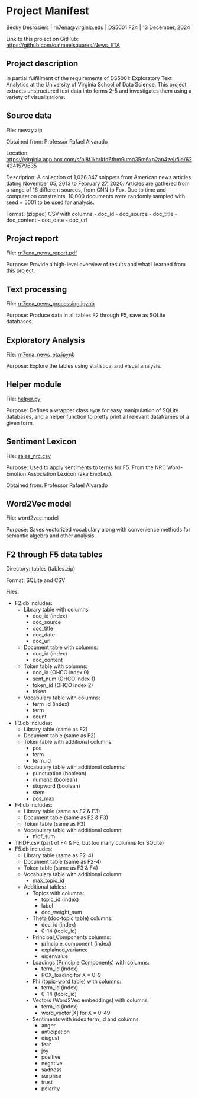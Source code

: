 # Project Manifest
Becky Desrosiers | rn7ena@virginia.edu | DS5001 F24 | 13 December, 2024

Link to this project on GitHub: https://github.com/oatmeelsquares/News_ETA

## Project description
In partial fulfillment of the requirements of DS5001: Exploratory Text Analytics at the University of Virginia School of Data Science. This project extracts unstructured text data into forms 2-5 and investigates them using a variety of visualizations.

## Source data
File: newzy.zip

Obtained from: Professor Rafael Alvarado

Location: https://virginia.app.box.com/s/bj8f1khrkfd6thm9umq35m6xp2an4zej/file/624341579635

Description: A collection of 1,026,347 snippets from American news articles dating November 05, 2013 to February 27, 2020. Articles are gathered from a range of 16 different sources, from CNN to Fox. Due to time and computation constraints, 10,000 documents were randomly sampled with seed = 5001 to be used for analysis.

Format: (zipped) CSV with columns
        - doc_id
        - doc_source
        - doc_title
        - doc_content
        - doc_date
        - doc_url

## Project report
File: [rn7ena_news_report.pdf](https://github.com/oatmeelsquares/News_ETA/blob/main/rn7ena_news_report.pdf)

Purpose: Provide a high-level overview of results and what I learned from this project.

## Text processing
File: [rn7ena_news_processing.ipynb](https://github.com/oatmeelsquares/News_ETA/blob/main/rn7ena_news_processing.ipynb)

Purpose: Produce data in all tables F2 through F5, save as SQLite databases.

## Exploratory Analysis
File: [rn7ena_news_eta.ipynb](https://github.com/oatmeelsquares/News_ETA/blob/main/rn7ena_news_eta.ipynb)

Purpose: Explore the tables using statistical and visual analysis.

## Helper module
File: [helper.py](https://github.com/oatmeelsquares/News_ETA/blob/main/helper.py)

Purpose: Defines a wrapper class `MyDB` for easy manipulation of SQLite databases, and a helper function to pretty print all relevant dataframes of a given form.

## Sentiment Lexicon
File: [sales_nrc.csv](https://github.com/oatmeelsquares/News_ETA/blob/main/salex_nrc.csv)

Purpose: Used to apply sentiments to terms for F5. From the NRC Word-Emotion Association Lexicon (aka EmoLex).

Obtained from: Professor Rafael Alvarado

## Word2Vec model
File: word2vec.model

Purpose: Saves vectorized vocabulary along with convenience methods for semantic algebra and other analysis.

## F2 through F5 data tables
Directory: tables (tables.zip)

Format: SQLite and CSV

Files:
- F2.db includes:
    - Library table with columns:
        - doc_id (index)
        - doc_source
        - doc_title
        - doc_date
        - doc_url
    - Document table with columns:
        - doc_id (index)
        - doc_content
    - Token table with columns:
        - doc_id (OHCO index 0)
        - sent_num (OHCO index 1)
        - token_id (OHCO index 2)
        - token
    - Vocabulary table with columns:
        - term_id (index)
        - term
        - count
- F3.db includes:
    - Library table (same as F2)
    - Document table (same as F2)
    - Token table with additional columns:
        - pos
        - term
        - term_id
    - Vocabulary table with additional columns:
        - punctuation (boolean)
        - numeric (boolean)
        - stopword (boolean)
        - stem
        - pos_max
- F4.db includes:
    - Library table (same as F2 & F3)
    - Document table (same as F2 & F3)
    - Token table (same as F3)
    - Vocabulary table with additional column:
        - tfidf_sum
- TFIDF.csv (part of F4 & F5, but too many columns for SQLite)
- F5.db includes:
    - Library table (same as F2-4)
    - Document table (same as F2-4)
    - Token table (same as F3 & F4)
    - Vocabulary table with additional column:
        - max_topic_id
    - Additional tables:
        - Topics with columns:
            - topic_id (index)
            - label
            - doc_weight_sum
        - Theta (doc-topic table) columns:
            - doc_id (index)
            - 0-14 (topic_id)
        - Principal_Components columns:
            - principle_component (index)
            - explained_variance
            - eigenvalue
        - Loadings (Principle Components) with columns:
            - term_id (index)
            - PCX_loading for X = 0-9
        - Phi (topic-word table) with columns:
            - term_id (index)
            - 0-14 (topic_id)
        - Vectors (Word2Vec embeddings) with columns:
            - term_id (index)
            - word_vector\[X\] for X = 0-49
        - Sentiments with index term_id and columns:
            - anger
            - anticipation
            - disgust
            - fear
            - joy
            - positive
            - negative
            - sadness
            - surprise
            - trust
            - polarity
